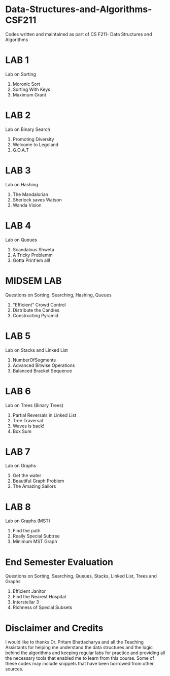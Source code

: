 # Data-Structures-and-Algorithms-CSF211
Codes written and maintained as part of CS F211- Data Structures and Algorithms

# LAB 1
Lab on Sorting
1. Moronic Sort
2. Sorting With Keys
3. Maximum Grant

# LAB 2
Lab on Binary Search
1. Promoting Diversity
2. Welcome to Legoland
3. G.O.A.T

# LAB 3
Lab on Hashing
1. The Mandalorian
2. Sherlock saves Watson
3. Wanda Vision

# LAB 4
Lab on Queues
1. Scandalous Shweta
2. A Tricky Problemm
3. Gotta Print'em all!

# MIDSEM LAB
Questions on Sorting, Searching, Hashing, Queues
1. "Efficient" Crowd Control
2. Distribute the Candies
3. Constructing Pyramid

# LAB 5
Lab on Stacks and Linked List
1. NumberOfSegments
2. Advanced Bitwise Operations
3. Balanced Bracket Sequence

# LAB 6
Lab on Trees (Binary Trees)
1. Partial Reversals in Linked List
2. Tree Traversal
3. Waves is back!
4. Box Sum

# LAB 7
Lab on Graphs
1. Get the water
2. Beautiful Graph Problem
3. The Amazing Sailors

# LAB 8
Lab on Graphs (MST)
1. Find the path
2. Really Special Subtree
3. Minimum MST Graph

# End Semester Evaluation
Questions on Sorting, Searching, Queues, Stacks, Linked List, Trees and Graphs
1. Efficient Janitor
2. Find the Nearest Hospital
3. Interstellar 3
4. Richness of Special Subsets




# Disclaimer and Credits
I would like to thanks Dr. Pritam Bhattacharya and all the Teaching Assistants for helping me understand the data structures and the logic behind the algorithms and keeping regular labs for practice and providing all the necessary tools that enabled me to learn from this course.
Some of these codes may include snippets that have been borrowed from other sources.


